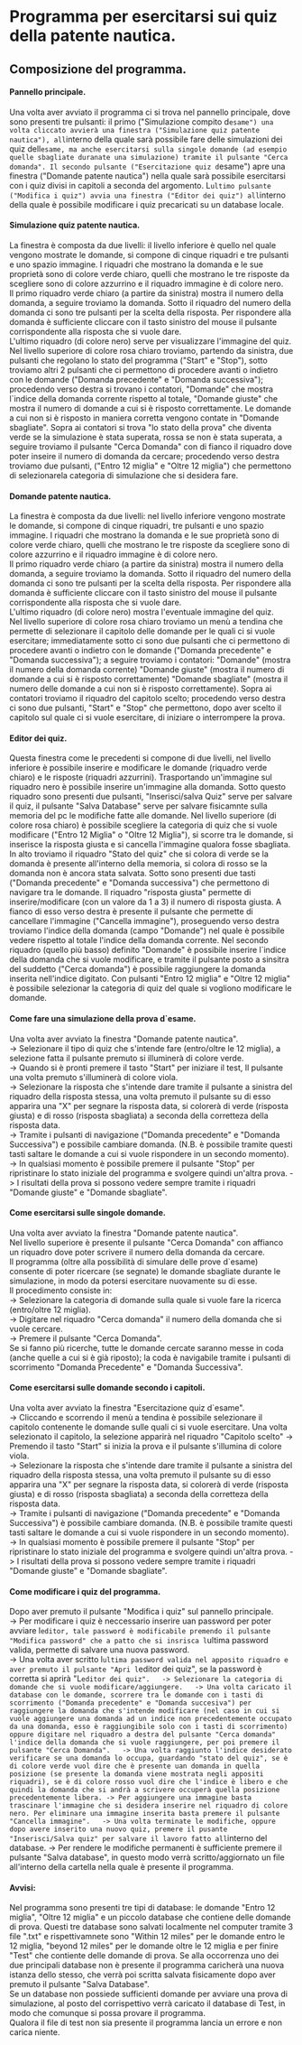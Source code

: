 # Programma per esercitarsi sui quiz della patente nautica.  

## Composizione del programma.  

#### Pannello principale.  
Una volta aver avviato il programma ci si trova nel pannello principale, dove sono presenti tre pulsanti: il primo ("Simulazione compito d`esame") una volta cliccato avvierà una finestra ("Simulazione quiz patente nautica"), all`interno della quale sarà possibile fare delle simulazioni dei quiz dell`esame, ma anche esercitarsi sulla singole domande (ad esempio quelle sbagliate duranate una simulazione) tramite il pulsante "Cerca domanda". Il secondo pulsante ("Esercitazione quiz d`esame") apre una finestra ("Domande patente nautica") nella quale sarà possibile esercitarsi con i quiz divisi in capitoli a seconda del argomento. L`ultimo pulsante ("Modifica i quiz") avvia una finestra ("Editor dei quiz") all`interno della quale è possibile modificare i quiz precaricati su un database locale.  

#### Simulazione quiz patente nautica.  
La finestra è composta da due livelli: il livello inferiore è quello nel quale vengono mostrate le domande, si compone di cinque riquadri e tre pulsanti e uno spazio immagine. I riquadri che mostrano la domanda e le sue proprietà sono di colore verde chiaro, quelli che mostrano le tre risposte da scegliere sono di colore azzurrino e il riquadro immagine è di colore nero.  
Il primo riquadro verde chiaro (a partire da sinistra) mostra il numero della domanda, a seguire troviamo la domanda. Sotto il riquadro del numero della domanda ci sono tre pulsanti per la scelta della risposta. Per rispondere alla domanda è sufficiente cliccare con il tasto sinistro del mouse il pulsante corrispondente alla risposta che si vuole dare.  
L'ultimo riquadro (di colore nero) serve per visualizzare l'immagine del quiz.  
Nel livello superiore di colore rosa chiaro troviamo, partendo da sinistra, due pulsanti che regolano lo stato del programma ("Start" e "Stop"), sotto troviamo altri 2 pulsanti che ci permettono di procedere avanti o indietro con le domande ("Domanda precedente" e "Domanda successiva"); procedendo verso destra si trovano i contatori, "Domande" che mostra l`indice della domanda corrente rispetto al totale, "Domande giuste" che mostra il numero di domande a cui si è risposto correttamente. Le domande a cui non si è risposto in maniera corretta vengono contate in "Domande sbagliate". Sopra ai contatori si trova "lo stato della prova" che diventa verde se la simulazione è stata superata, rossa se non è stata superata, a seguire troviamo il pulsante "Cerca Domanda" con di fianco il riquadro dove poter inseire il numero di domanda da cercare; procedendo verso destra troviamo due pulsanti, ("Entro 12 miglia" e "Oltre 12 miglia") che permettono di selezionarela categoria di simulazione che si desidera fare.  

#### Domande patente nautica.  
La finestra è composta da due livelli: nel livello inferiore vengono mostrate le domande, si compone di cinque riquadri, tre pulsanti e uno spazio immagine. I riquadri che mostrano la domanda e le sue proprietà sono di colore verde chiaro, quelli che mostrano le tre risposte da scegliere sono di colore azzurrino e il riquadro immagine è di colore nero.  
Il primo riquadro verde chiaro (a partire da sinistra) mostra il numero della domanda, a seguire troviamo la domanda. Sotto il riquadro del numero della domanda ci sono tre pulsanti per la scelta della risposta. Per rispondere alla domanda è sufficiente cliccare con il tasto sinistro del mouse il pulsante corrispondente alla risposta che si vuole dare.  
L'ultimo riquadro (di colore nero) mostra l'eventuale immagine del quiz.  
Nel livello superiore di colore rosa chiaro troviamo un menù a tendina che permette di selezionare il capitolo delle domande per le quali ci si vuole esercitare; immediatamente sotto ci sono due pulsanti che ci permettono di procedere avanti o indietro con le domande ("Domanda precedente" e "Domanda successiva"); a seguire troviamo i contatori: "Domande" (mostra il numero della domanda corrente) "Domande giuste" (mostra il numero di domande a cui si è risposto correttamente) "Domande sbagliate" (mostra il numero delle domande a cui non si è risposto correttamente). Sopra ai contatori troviamo il riquadro del capitolo scelto; procedendo verso destra ci sono due pulsanti, "Start" e "Stop" che permettono, dopo aver scelto il capitolo sul quale ci si vuole esercitare, di iniziare o interrompere la prova.  

#### Editor dei quiz.  
Questa finestra come le precedenti si compone di due livelli, nel livello inferiore è possibile inserire e modificare le domande (riquadro verde chiaro) e le risposte (riquadri azzurrini). Trasportando un'immagine sul riquadro nero è possibile inserire un'immagine alla domanda. Sotto questo riquadro sono presenti due pulsanti, "Inserisci/salva Quiz" serve per salvare il quiz, il pulsante "Salva Database" serve per salvare fisicamnte sulla memoria del pc le modifiche fatte alle domande.
Nel livello superiore (di colore rosa chiaro) è possibile scegliere la categoria di quiz che si vuole modificare ("Entro 12 Miglia" o "Oltre 12 Miglia"), si scorre tra le domande, si inserisce la risposta giusta e si cancella l'immagine qualora fosse sbagliata.  
In alto troviamo il riquadro "Stato del quiz" che si colora di verde se la domanda è presente all'interno della memoria, si colora di rosso se la domanda non è ancora stata salvata. Sotto sono presenti due tasti ("Domanda precedente" e "Domanda successiva") che permettono di navigare tra le domande. Il riquadro "risposta giusta" permette di inserire/modificare (con un valore da 1 a 3) il numero di risposta giusta. A fianco di esso verso destra è presente il pulsante che permette di cancellare l'immagine ("Cancella immagine"), proseguendo verso destra troviamo l'indice della domanda (campo "Domande") nel quale è possibile vedere rispetto al totale l'indice della domanda corrente. Nel secondo riquadro (quello più basso) definito "Domande" è possibile inserire l`indice della domanda che si vuole modificare, e tramite il pulsante posto a sinsitra del suddetto ("Cerca domanda") è possibile raggiungere la domanda inserita nell'indice digitato. Con pulsanti "Entro 12 miglia" e "Oltre 12 miglia" è possibile selezionar la categoria di quiz del quale si vogliono modificare le domande.  

#### Come fare una simulazione della prova d`esame.  
Una volta aver avviato la finestra "Domande patente nautica".  
-> Selezionare il tipo di quiz che s'intende fare (entro/oltre le 12 miglia), a selezione fatta il pulsante premuto si illuminerà di colore verde.  
-> Quando si è pronti premere il tasto "Start" per iniziare il test, Il pulsante una volta premuto s'illuminerà di colore viola.  
-> Selezionare la risposta che s'intende dare tramite il pulsante a sinistra del riquadro della risposta stessa, una volta premuto il pulsante su di esso apparira una "X" per segnare la risposta data, si colorerà di verde (risposta giusta) e di rosso (risposta sbagliata) a seconda della corretteza della risposta data.  
-> Tramite i pulsanti di navigazione ("Domanda precedente" e "Domanda Successiva") e possibile cambiare domanda. (N.B. è possibile tramite questi tasti saltare le domande a cui si vuole rispondere in un secondo momento).  
-> In qualsiasi momento è possibile premere il pulsante "Stop" per ripristinare lo stato iniziale del programma e svolgere quindi un'altra prova. -> I risultati della prova si possono vedere sempre tramite i riquadri "Domande giuste" e "Domande sbagliate".  

#### Come esercitarsi sulle singole domande.  
Una volta aver avviato la finestra "Domande patente nautica".  
Nel livello superiore è presente il pulsante "Cerca Domanda" con affianco un riquadro dove poter scrivere il numero della domanda da cercare.  
Il programma (oltre alla possibilità di simulare delle prove d`esame) consente di poter ricercare (se segnate) le domande sbagliate durante le simulazione, in modo da potersi esercitare nuovamente su di esse.  
Il procedimento consiste in:  
-> Selezionare la categoria di domande sulla quale si vuole fare la ricerca (entro/oltre 12 miglia).  
-> Digitare nel riquadro "Cerca domanda" il numero della domanda che si vuole cercare.  
-> Premere il pulsante "Cerca Domanda".  
Se si fanno più ricerche, tutte le domande cercate saranno messe in coda (anche quelle a cui si è già riposto); la coda è navigabile tramite i pulsanti di scorrimento "Domanda Precedente" e "Domanda Successiva".  

#### Come esercitarsi sulle domande secondo i capitoli.  
Una volta aver avviato la finestra "Esercitazione quiz d`esame".  
-> Cliccando e scorrendo il menù a tendina è possibile selezionare il capitolo contenente le domande sulle quali ci si vuole esercitare. Una volta selezionato il capitolo, la selezione apparirà nel riquadro "Capitolo scelto" -> Premendo il tasto "Start" si inizia la prova e il pulsante s'illumina di colore viola.  
-> Selezionare la risposta che s'intende dare tramite il pulsante a sinistra del riquadro della risposta stessa, una volta premuto il pulsante su di esso apparira una "X" per segnare la risposta data, si colorerà di verde (risposta giusta) e di rosso (risposta sbagliata) a seconda della corretteza della risposta data.  
-> Tramite i pulsanti di navigazione ("Domanda precedente" e "Domanda Successiva") è possibile cambiare domanda. (N.B. è possibile tramite questi tasti saltare le domande a cui si vuole rispondere in un secondo momento).  
-> In qualsiasi momento è possibile premere il pulsante "Stop" per ripristinare lo stato iniziale del programma e svolgere quindi un'altra prova. -> I risultati della prova si possono vedere sempre tramite i riquadri "Domande giuste" e "Domande sbagliate".  

#### Come modificare i quiz del programma.
Dopo aver premuto il pulsante "Modifica i quiz" sul pannello principale.  
-> Per modificare i quiz è neccessario inserire uan password per poter avviare l`editor, tale password è modificabile premendo il pulsante "Modifica password" che a patto che si insrisca l`ultima password valida, permette di salvare una nuova password.  
-> Una volta aver scritto l`ultima password valida nel apposito riquadro e aver premuto il pulsante "Apri l`editor dei quiz", se la password è corretta si aprirà "L`editor dei quiz".  
-> Selezionare la categoria di domande che si vuole modificare/aggiungere.  
-> Una volta caricato il database con le domande, scorrere tra le domande con i tasti di scorrimento ("Domanda precedente" e "Domanda succesiva") per raggiungere la domanda che s'intende modificare (nel caso in cui si vuole aggiungere una domanda ad un indice non precedentemente occupato da una domanda, esso è raggiungibile solo con i tasti di scorrimento) oppure digitare nel riquadro a destra del pulsante "Cerca domanda" l'indice della domanda che si vuole raggiungere, per poi premere il pulsante "Cerca Domanda".  
-> Una volta raggiunto l'indice desiderato verificare se una domanda lo occupa, guardando "stato del quiz", se è di colore verde vuol dire che è presente uan domanda in quella posizione (se presente la domanda viene mostrata negli appositi riquadri), se è di colore rosso vuol dire che l'indice è libero e che quindi la domanda che si andrà a scrivere occuperà quella posizione precedentemente libera.
-> Per aggiungere una immagine basta trascinare l'immagine che si desidera inserire nel riquadro di colore nero. Per eliminare una immagine inserita basta premere il pulsante "Cancella immagine".  
-> Una volta terminate le modifiche, oppure dopo avere inserito una nuovo quiz, premere il pusante "Inserisci/Salva quiz" per salvare il lavoro fatto all`interno del database. -> Per rendere le modifiche permanenti è sufficiente premere il pulsante "Salva database", in questo modo verrà scritto/aggiornato un file all'interno della cartella nella quale è presente il programma.  

#### Avvisi:  
Nel programma sono presenti tre tipi di database: le domande "Entro 12 miglia", "Oltre 12 miglia" e un piccolo database che contiene delle domande di prova.
Questi tre database sono salvati localmente nel computer tramite 3 file ".txt" e rispettivamnete sono "Within 12 miles" per le domande entro le 12 miglia, "beyond 12 miles" per le domande oltre le 12 miglia e per finire "Test" che contiente delle domande di prova. Se alla occorrenza uno dei due principali database non è presente il programma caricherà una nuova istanza dello stesso, che verrà poi scritta salvata fisicamente dopo aver premuto il pulsante "Salva Database".  
Se un database non possiede sufficienti domande per avviare una prova di simulazione, al posto del corrispettivo verrà caricato il database di Test, in modo che comunque si possa provare il programma.  
Qualora il file di test non sia presente il programma lancia un errore e non carica niente.  
